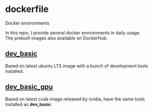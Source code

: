 # dockerfile

Docker environments

In this repo, I provide several docker environments in daily usage. \
The prebuilt images also available on DockerHub.

## [dev_basic](https://hub.docker.com/r/andyhsu10/dev_basic)

Based on latest ubuntu LTS image with a bunch of development tools installed.

## [dev_basic_gpu](https://hub.docker.com/r/andyhsu10/dev_basic_gpu)

Based on latest cuda image released by nvidia, have the same tools installed as **dev_basic**.
